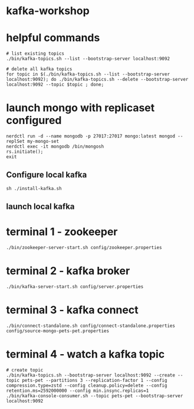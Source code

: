 # kafka-workshop

# helpful commands

```shell
# list existing topics
./bin/kafka-topics.sh --list --bootstrap-server localhost:9092
```

```shell
# delete all kafka topics
for topic in $(./bin/kafka-topics.sh --list --bootstrap-server localhost:9092); do ./bin/kafka-topics.sh --delete --bootstrap-server localhost:9092 --topic $topic ; done;
```

# launch mongo with replicaset configured

```shell
nerdctl run -d --name mongodb -p 27017:27017 mongo:latest mongod --replSet my-mongo-set
nerdctl exec -it mongodb /bin/mongosh
rs.initiate();
exit
```

## Configure local kafka

```shell
sh ./install-kafka.sh
```

## launch local kafka

# terminal 1 - zookeeper

```shell
./bin/zookeeper-server-start.sh config/zookeeper.properties
```

# terminal 2 - kafka broker

```shell
./bin/kafka-server-start.sh config/server.properties
```

# terminal 3 - kafka connect

```shell
./bin/connect-standalone.sh config/connect-standalone.properties config/source-mongo-pets-pet.properties
```

# terminal 4 - watch a kafka topic

```shell
# create topic
./bin/kafka-topics.sh --bootstrap-server localhost:9092 --create --topic pets-pet --partitions 3 --replication-factor 1 --config compression.type=zstd --config cleanup.policy=delete --config retention.ms=2592000000 --config min.insync.replicas=1
./bin/kafka-console-consumer.sh --topic pets-pet --bootstrap-server localhost:9092
```
